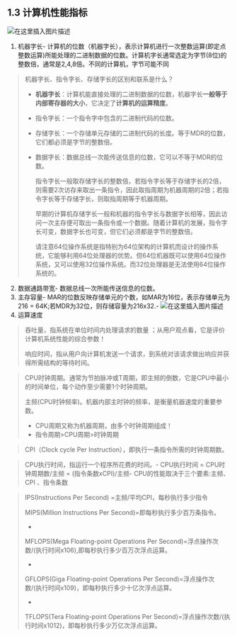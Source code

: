 ## 1.3 计算机性能指标

![在这里插入图片描述](https://img-blog.csdnimg.cn/20210117153043725.png?x-oss-process=image/watermark,type_ZmFuZ3poZW5naGVpdGk,shadow_10,text_aHR0cHM6Ly9ibG9nLmNzZG4ubmV0L2hhb2ppZV9kdWFu,size_16,color_FFFFFF,t_70)

1.  机器字长-
    计算机的位数（机器字长），表示计算机进行一次整数运算(即定点整数运算)所能处理的二进制数据的位数。计算机字长通常选定为字节(8位)的整数倍，通常是2,4,8倍。不同的计算机，字节可能不同

> 机器字长、指令字长、存储字长的区别和联系是什么？
> 
> *   **机器字长**：计算机能直接处理的二进制数据的位数，机器字长**一般等于内部寄存器的大小**，它决定了**计算机的运算精度**。
> *   指令字长：一个指令字中包含的二进制代码的位数。
> *   存储字长：一个存储单元存储的二进制代码的长度。等于MDR的位数， 它们都必须是字节的整数倍。
> *   数据字长：数据总线一次能传送信息的位数，它可以不等于MDR的位数。
>     
>     指令字长一般取存储字长的整数倍，若指令字长等于存储字长的2倍，则需要2次访存来取出一条指令，因此取指周期为机器周期的2倍；若指令字长等于存储字长，则取指周期等于机器周期。
>     
>     早期的计算机存储字长一般和机器的指令字长与数据字长相等，因此访问一次主存便可取出一条指令或一个数据。随着计算机的发展，指令字长可变，数据字长也可变，但它们必须都是字节的整数倍。
>     
>     请注意64位操作系统是指特别为64位架构的计算机而设计的操作系统，它能够利用64位处理器的优势。但64位机器既可以使用64位操作系统，又可以使用32位操作系统。而32位处理器是无法使用64位操作系统的。
>     

2.  数据通路带宽-
    数据总线一次所能传送信息的位数。
3.  主存容量-
    MAR的位数反映存储单元的个数，如MAR为16位，表示存储单元为216 = 64K;若MDR为32位，则存储容量为216x32.-
    ![在这里插入图片描述](https://img-blog.csdnimg.cn/20210117151129290.png?,type_ZmFuZ3poZW5naGVpdGk,shadow_10,text_aHR0cHM6Ly9ibG9nLmNzZG4ubmV0L2hhb2ppZV9kdWFu,size_16,color_FFFFFF,t_70)
4.  运算速度

> 吞吐量，指系统在单位时间内处理请求的数量 ；从用户观点看，它是评价计算机系统性能的综合参数！
> 
> 响应时间，指从用户向计算机发送一个请求，到系统对该请求做出响应并获得所需结构的等待时间。

> CPU时钟周期。通常为节拍脉冲或T周期，即主频的倒数，它是CPU中最小的时间单位，每个动作至少需要1个时钟周期。
> 
> 主频(CPU时钟频率)。机器内部主时钟的频率，是衡量机器速度的重要参数。
> 
> *   CPU周期又称为机器周期，由多个时钟周期组成！
> *   指令周期>CPU周期>时钟周期

> CPI（Clock cycle Per Instruction），即执行一条指令所需的时钟周期数。

> CPU执行时间，指运行一个程序所花费的时间。-
> CPU执行时间 = CPU时钟周期数/主频 = (指令条数xCPI)/主频-
> CPU的性能取决于三个要素:主频、CPI 、指令条数

> IPS(Instructions Per Second) \=主频/平均CPI，每秒执行多少指令
> 
> MIPS(Million Instructions Per Second)=即每秒执行多少百万条指令。
> 
> -
> MFLOPS(Mega Floating-point Operations Per Second)\=浮点操作次数/(执行时间x106),即每秒执行多少百万次浮点运算。
> 
> -
> GFLOPS(Giga Floating-point Operations Per Second)\=浮点操作次数/(执行时间x109)，即每秒执行多少十亿次浮点运算。
> 
> -
> TFLOPS(Tera Floating-point Operations Per Second)\=浮点操作次数/(执行时间x1012)，即每秒执行多少万亿次浮点运算。